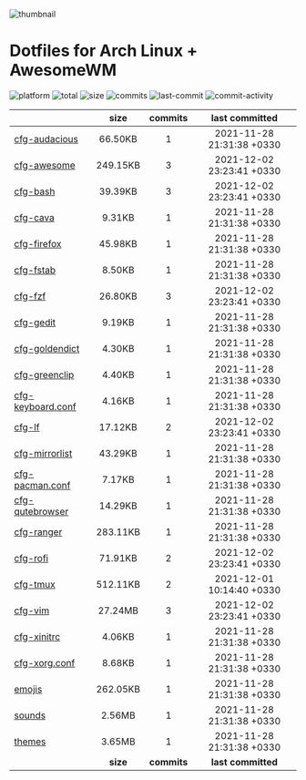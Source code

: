 ![thumbnail](https://github.com/davoudarsalani/linux/blob/master/thumbnail.jpg?raw=true)
# Dotfiles for Arch Linux + AwesomeWM
![platform](https://img.shields.io/static/v1?label=Platform&message=GNU/Linux&labelColor=black&color=grey&style=flat&logo=gnu&logoColor=white)
![total](https://img.shields.io/static/v1?label=Total&message=24&labelColor=black&color=grey&style=flat)
![size](https://img.shields.io/static/v1?label=Size&message=54.18MB&labelColor=black&color=grey&style=flat)
![commits](https://img.shields.io/static/v1?label=Commits&message=4&labelColor=black&color=grey&style=flat)
![last-commit](https://img.shields.io/github/last-commit/davoudarsalani/linux?&labelColor=black&color=grey&style=flat)
![commit-activity](https://img.shields.io/github/commit-activity/m/davoudarsalani/linux?&labelColor=black&color=grey&style=flat)

||__size__|__commits__|__last committed__|
|-|:-:|:-:|:-:|
|[cfg-audacious](https://github.com/davoudarsalani/linux/blob/master/cfg-audacious)|66.50KB|1|2021-11-28 21:31:38 +0330|
|[cfg-awesome](https://github.com/davoudarsalani/linux/blob/master/cfg-awesome)|249.15KB|3|2021-12-02 23:23:41 +0330|
|[cfg-bash](https://github.com/davoudarsalani/linux/blob/master/cfg-bash)|39.39KB|3|2021-12-02 23:23:41 +0330|
|[cfg-cava](https://github.com/davoudarsalani/linux/blob/master/cfg-cava)|9.31KB|1|2021-11-28 21:31:38 +0330|
|[cfg-firefox](https://github.com/davoudarsalani/linux/blob/master/cfg-firefox)|45.98KB|1|2021-11-28 21:31:38 +0330|
|[cfg-fstab](https://github.com/davoudarsalani/linux/blob/master/cfg-fstab)|8.50KB|1|2021-11-28 21:31:38 +0330|
|[cfg-fzf](https://github.com/davoudarsalani/linux/blob/master/cfg-fzf)|26.80KB|3|2021-12-02 23:23:41 +0330|
|[cfg-gedit](https://github.com/davoudarsalani/linux/blob/master/cfg-gedit)|9.19KB|1|2021-11-28 21:31:38 +0330|
|[cfg-goldendict](https://github.com/davoudarsalani/linux/blob/master/cfg-goldendict)|4.30KB|1|2021-11-28 21:31:38 +0330|
|[cfg-greenclip](https://github.com/davoudarsalani/linux/blob/master/cfg-greenclip)|4.40KB|1|2021-11-28 21:31:38 +0330|
|[cfg-keyboard.conf](https://github.com/davoudarsalani/linux/blob/master/cfg-keyboard.conf)|4.16KB|1|2021-11-28 21:31:38 +0330|
|[cfg-lf](https://github.com/davoudarsalani/linux/blob/master/cfg-lf)|17.12KB|2|2021-12-02 23:23:41 +0330|
|[cfg-mirrorlist](https://github.com/davoudarsalani/linux/blob/master/cfg-mirrorlist)|43.29KB|1|2021-11-28 21:31:38 +0330|
|[cfg-pacman.conf](https://github.com/davoudarsalani/linux/blob/master/cfg-pacman.conf)|7.17KB|1|2021-11-28 21:31:38 +0330|
|[cfg-qutebrowser](https://github.com/davoudarsalani/linux/blob/master/cfg-qutebrowser)|14.29KB|1|2021-11-28 21:31:38 +0330|
|[cfg-ranger](https://github.com/davoudarsalani/linux/blob/master/cfg-ranger)|283.11KB|1|2021-11-28 21:31:38 +0330|
|[cfg-rofi](https://github.com/davoudarsalani/linux/blob/master/cfg-rofi)|71.91KB|2|2021-12-02 23:23:41 +0330|
|[cfg-tmux](https://github.com/davoudarsalani/linux/blob/master/cfg-tmux)|512.11KB|2|2021-12-01 10:14:40 +0330|
|[cfg-vim](https://github.com/davoudarsalani/linux/blob/master/cfg-vim)|27.24MB|3|2021-12-02 23:23:41 +0330|
|[cfg-xinitrc](https://github.com/davoudarsalani/linux/blob/master/cfg-xinitrc)|4.06KB|1|2021-11-28 21:31:38 +0330|
|[cfg-xorg.conf](https://github.com/davoudarsalani/linux/blob/master/cfg-xorg.conf)|8.68KB|1|2021-11-28 21:31:38 +0330|
|[emojis](https://github.com/davoudarsalani/linux/blob/master/emojis)|262.05KB|1|2021-11-28 21:31:38 +0330|
|[sounds](https://github.com/davoudarsalani/linux/blob/master/sounds)|2.56MB|1|2021-11-28 21:31:38 +0330|
|[themes](https://github.com/davoudarsalani/linux/blob/master/themes)|3.65MB|1|2021-11-28 21:31:38 +0330|
||__size__|__commits__|__last committed__|
